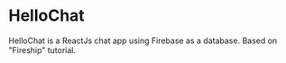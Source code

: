 # HelloChat
HelloChat is a ReactJs chat app using Firebase as a database. Based on "Fireship" tutorial.
